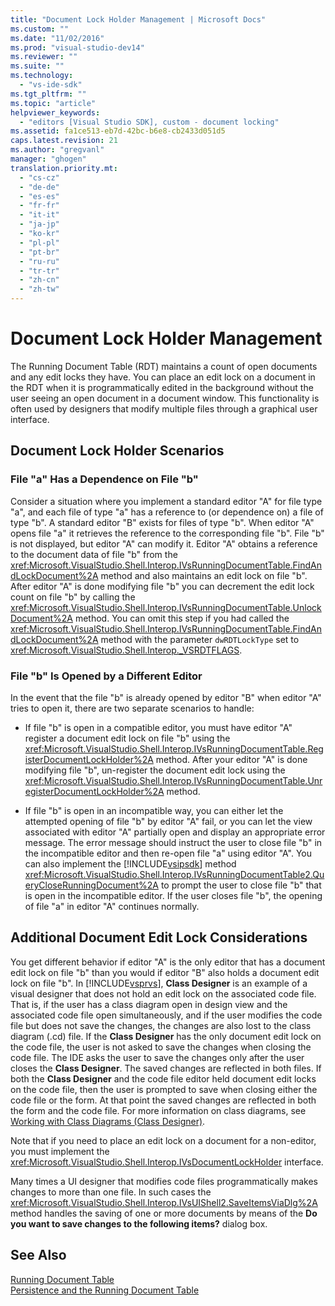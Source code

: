 ```yaml
---
title: "Document Lock Holder Management | Microsoft Docs"
ms.custom: ""
ms.date: "11/02/2016"
ms.prod: "visual-studio-dev14"
ms.reviewer: ""
ms.suite: ""
ms.technology: 
  - "vs-ide-sdk"
ms.tgt_pltfrm: ""
ms.topic: "article"
helpviewer_keywords: 
  - "editors [Visual Studio SDK], custom - document locking"
ms.assetid: fa1ce513-eb7d-42bc-b6e8-cb2433d051d5
caps.latest.revision: 21
ms.author: "gregvanl"
manager: "ghogen"
translation.priority.mt: 
  - "cs-cz"
  - "de-de"
  - "es-es"
  - "fr-fr"
  - "it-it"
  - "ja-jp"
  - "ko-kr"
  - "pl-pl"
  - "pt-br"
  - "ru-ru"
  - "tr-tr"
  - "zh-cn"
  - "zh-tw"
---
```

# Document Lock Holder Management
The Running Document Table (RDT) maintains a count of open documents and any edit locks they have. You can place an edit lock on a document in the RDT when it is programmatically edited in the background without the user seeing an open document in a document window. This functionality is often used by designers that modify multiple files through a graphical user interface.  
  
## Document Lock Holder Scenarios  
  
### File "a" Has a Dependence on File "b"  
 Consider a situation where you implement a standard editor "A" for file type "a", and each file of type "a" has a reference to (or dependence on) a file of type "b". A standard editor "B" exists for files of type "b". When editor "A" opens file "a" it retrieves the reference to the corresponding file "b". File "b" is not displayed, but editor "A" can modify it. Editor "A" obtains a reference to the document data of file "b" from the <xref:Microsoft.VisualStudio.Shell.Interop.IVsRunningDocumentTable.FindAndLockDocument%2A> method and also maintains an edit lock on file "b". After editor "A" is done modifying file "b" you can decrement the edit lock count on file "b" by calling the <xref:Microsoft.VisualStudio.Shell.Interop.IVsRunningDocumentTable.UnlockDocument%2A> method. You can omit this step if you had called the <xref:Microsoft.VisualStudio.Shell.Interop.IVsRunningDocumentTable.FindAndLockDocument%2A> method with the parameter `dwRDTLockType` set to <xref:Microsoft.VisualStudio.Shell.Interop._VSRDTFLAGS>.  
  
### File "b" Is Opened by a Different Editor  
 In the event that the file "b" is already opened by editor "B" when editor "A" tries to open it, there are two separate scenarios to handle:  
  
-   If file "b" is open in a compatible editor, you must have editor "A" register a document edit lock on file "b" using the <xref:Microsoft.VisualStudio.Shell.Interop.IVsRunningDocumentTable.RegisterDocumentLockHolder%2A> method. After your editor "A" is done modifying file "b", un-register the document edit lock using the <xref:Microsoft.VisualStudio.Shell.Interop.IVsRunningDocumentTable.UnregisterDocumentLockHolder%2A> method.  
  
-   If file "b" is open in an incompatible way, you can either let the attempted opening of file "b" by editor "A" fail, or you can let the view associated with editor "A" partially open and display an appropriate error message. The error message should instruct the user to close file "b" in the incompatible editor and then re-open file "a" using editor "A". You can also implement the [!INCLUDE[vsipsdk](../extensibility/includes/vsipsdk_md.md)] method <xref:Microsoft.VisualStudio.Shell.Interop.IVsRunningDocumentTable2.QueryCloseRunningDocument%2A> to prompt the user to close file "b" that is open in the incompatible editor. If the user closes file "b", the opening of file "a" in editor "A" continues normally.  
  
## Additional Document Edit Lock Considerations  
 You get different behavior if editor "A" is the only editor that has a document edit lock on file "b" than you would if editor "B" also holds a document edit lock on file "b". In [!INCLUDE[vsprvs](../code-quality/includes/vsprvs_md.md)], **Class Designer** is an example of a visual designer that does not hold an edit lock on the associated code file. That is, if the user has a class diagram open in design view and the associated code file open simultaneously, and if the user modifies the code file but does not save the changes, the changes are also lost to the class diagram (.cd) file. If the **Class Designer** has the only document edit lock on the code file, the user is not asked to save the changes when closing the code file. The IDE asks the user to save the changes only after the user closes the **Class Designer**. The saved changes are reflected in both files. If both the **Class Designer** and the code file editor held document edit locks on the code file, then the user is prompted to save when closing either the code file or the form. At that point the saved changes are reflected in both the form and the code file. For more information on class diagrams, see [Working with Class Diagrams (Class Designer)](../ide/working-with-class-diagrams-class-designer.md).  
  
 Note that if you need to place an edit lock on a document for a non-editor, you must implement the <xref:Microsoft.VisualStudio.Shell.Interop.IVsDocumentLockHolder> interface.  
  
 Many times a UI designer that modifies code files programmatically makes changes to more than one file. In such cases the <xref:Microsoft.VisualStudio.Shell.Interop.IVsUIShell2.SaveItemsViaDlg%2A> method handles the saving of one or more documents by means of the **Do you want to save changes to the following items?** dialog box.  
  
## See Also  
 [Running Document Table](../extensibility/internals/running-document-table.md)   
 [Persistence and the Running Document Table](../extensibility/internals/persistence-and-the-running-document-table.md)